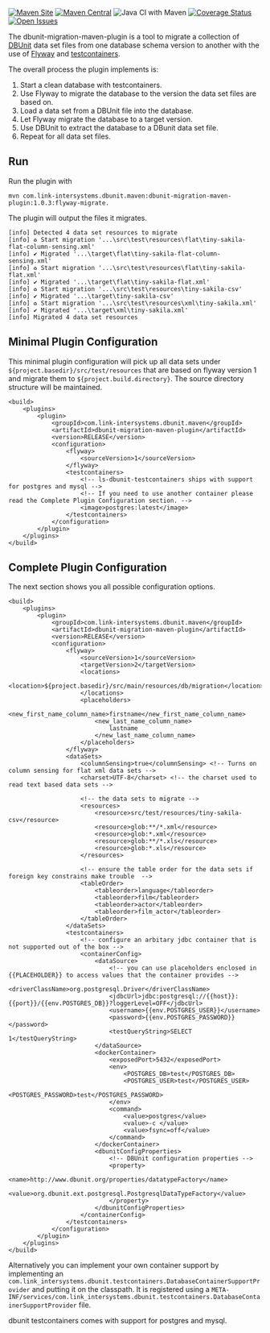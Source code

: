 [![Maven Site](https://img.shields.io/badge/Maven-Site-brightgreen)](https://link-intersystems.github.io/dbunit-migration-maven-plugin/)
[![Maven Central](https://img.shields.io/maven-central/v/com.link-intersystems.dbunit.maven/dbunit-migration-maven-plugin)](https://mvnrepository.com/artifact/com.link-intersystems.dbunit.maven)
![Java CI with Maven](https://github.com/link-intersystems/dbunit-migration-maven-plugin/workflows/Java%20CI%20with%20Maven/badge.svg)
[![Coverage Status](https://coveralls.io/repos/github/link-intersystems/dbunit-migration-maven-plugin/badge.svg?branch=master)](https://coveralls.io/github/link-intersystems/dbunit-migration-maven-plugin?branch=master)
[![Open Issues](https://img.shields.io/github/issues/link-intersystems/dbunit-migration-maven-plugin)](https://github.com/link-intersystems/dbunit-migration-maven-plugin/issues)


The dbunit-migration-maven-plugin is a tool to migrate a collection of [DBUnit](http://dbunit.sourceforge.net/) data set files from one database schema
version to another with the use of [Flyway](https://flywaydb.org/) and [testcontainers](https://www.testcontainers.org/).

The overall process the plugin implements is:

1. Start a clean database with testcontainers.
2. Use Flyway to migrate the database to the version the data set files are based on.
3. Load a data set from a DBUnit file into the database.
4. Let Flyway migrate the database to a target version.
5. Use DBUnit to extract the database to a DBunit data set file.
6. Repeat for all data set files.

## Run

Run the plugin with

```
mvn com.link-intersystems.dbunit.maven:dbunit-migration-maven-plugin:1.0.3:flyway-migrate.
```

The plugin will output the files it migrates.

```shell
[info] Detected 4 data set resources to migrate
[info] ♻︎ Start migration '...\src\test\resources\flat\tiny-sakila-flat-column-sensing.xml'
[info] ✔︎ Migrated '...\target\flat\tiny-sakila-flat-column-sensing.xml'
[info] ♻︎ Start migration '...\src\test\resources\flat\tiny-sakila-flat.xml'
[info] ✔︎ Migrated '...\target\flat\tiny-sakila-flat.xml'
[info] ♻︎ Start migration '...\src\test\resources\tiny-sakila-csv'
[info] ✔︎ Migrated '...\target\tiny-sakila-csv'
[info] ♻︎ Start migration '...\src\test\resources\xml\tiny-sakila.xml'
[info] ✔︎ Migrated '...\target\xml\tiny-sakila.xml'
[info] Migrated 4 data set resources 
```

## Minimal Plugin Configuration

This minimal plugin configuration will pick up all data sets under `${project.basedir}/src/test/resources`
that are based on flyway version 1 and migrate them to `${project.build.directory}`. The source directory structure will
be maintained.

```
<build>
    <plugins>
        <plugin>
            <groupId>com.link-intersystems.dbunit.maven</groupId>
            <artifactId>dbunit-migration-maven-plugin</artifactId>
            <version>RELEASE</version>
            <configuration>
                <flyway>
                    <sourceVersion>1</sourceVersion>
                </flyway>
                <testcontainers>
                    <!-- ls-dbunit-testcontainers ships with support for postgres and mysql -->
                    <!-- If you need to use another container please read the Complete Plugin Configuration section. -->
                    <image>postgres:latest</image>
                </testcontainers>
            </configuration>
        </plugin>
    </plugins>
</build>
```

## Complete Plugin Configuration

The next section shows you all possible configuration options.

```
<build>
    <plugins>
        <plugin>
            <groupId>com.link-intersystems.dbunit.maven</groupId>
            <artifactId>dbunit-migration-maven-plugin</artifactId>
            <version>RELEASE</version>
            <configuration>
                <flyway>
                    <sourceVersion>1</sourceVersion>
                    <targetVersion>2</targetVersion>
			        <locations>
					    <location>${project.basedir}/src/main/resources/db/migration</location>
					</locations>
                    <placeholders>
                        <new_first_name_column_name>firstname</new_first_name_column_name>
                        <new_last_name_column_name>
                            lastname
                        </new_last_name_column_name>
                    </placeholders>
                </flyway>
                <dataSets>
                    <columnSensing>true</columnSensing> <!-- Turns on column sensing for flat xml data sets -->
                    <charset>UTF-8</charset> <!-- the charset used to read text based data sets -->
                    
                    <!-- the data sets to migrate --> 
                    <resources>
                        <resource>src/test/resources/tiny-sakila-csv</resource>
                        <resource>glob:**/*.xml</resource>
                        <resource>glob:*.xml</resource>
                        <resource>glob:**/*.xls</resource>
                        <resource>glob:*.xls</resource>
                    </resources>
                    
                    <!-- ensure the table order for the data sets if foreign key constrains make trouble  -->
                    <tableOrder>
                        <tableorder>language</tableorder>
                        <tableorder>film</tableorder>
                        <tableorder>actor</tableorder>
                        <tableorder>film_actor</tableorder>
                    </tableOrder>
                </dataSets>
                <testcontainers>
                    <!-- configure an arbitary jdbc container that is not supported out of the box -->
                    <containerConfig>
                        <dataSource>
                            <!-- you can use placeholders enclosed in {{PLACEHOLDER}} to access values that the container provides -->
                            <driverClassName>org.postgresql.Driver</driverClassName>
                            <jdbcUrl>jdbc:postgresql://{{host}}:{{port}}/{{env.POSTGRES_DB}}?loggerLevel=OFF</jdbcUrl>
                            <username>{{env.POSTGRES_USER}}</username>
                            <password>{{env.POSTGRES_PASSWORD}}</password>
                            <testQueryString>SELECT 1</testQueryString>
                        </dataSource>
                        <dockerContainer>
                            <exposedPort>5432</exposedPort>
                            <env>
                                <POSTGRES_DB>test</POSTGRES_DB>
                                <POSTGRES_USER>test</POSTGRES_USER>
                                <POSTGRES_PASSWORD>test</POSTGRES_PASSWORD>
                            </env>
                            <command>
                                <value>postgres</value>
                                <value>-c </value>
                                <value>fsync=off</value>
                            </command>
                        </dockerContainer>
                        <dbunitConfigProperties>
                            <!-- DBUnit configuration properties -->
                            <property>
                                <name>http://www.dbunit.org/properties/datatypeFactory</name>
                                <value>org.dbunit.ext.postgresql.PostgresqlDataTypeFactory</value>
                            </property>
                        </dbunitConfigProperties>
                    </containerConfig>
                </testcontainers>
            </configuration>
        </plugin>
    </plugins>
</build>
```

Alternatively you can implement your own container support by implementing an 
`com.link_intersystems.dbunit.testcontainers.DatabaseContainerSupportProvider` 
and putting it on the classpath. It is registered using a `META-INF/services/com.link_intersystems.dbunit.testcontainers.DatabaseContainerSupportProvider`
file. 

dbunit testcontainers comes with support for postgres and mysql.
